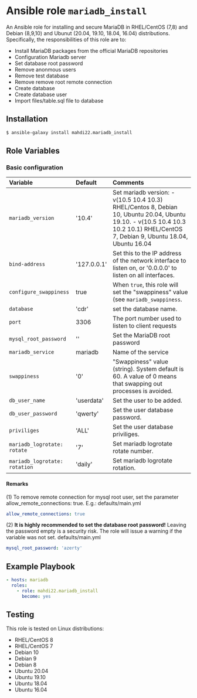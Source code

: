 # Ansible role `mariadb_install`


An Ansible role for installing and secure MariaDB in RHEL/CentOS (7,8) and Debian (8,9,10) and Ubunut (20.04, 19.10, 18.04, 16.04) distributions. Specifically, the responsibilities of this role are to:

- Install MariaDB packages from the official MariaDB repositories
- Configuration Mariadb server
- Set database root password
- Remove anonmous users
- Remove test database
- Remove remove root remote connection
- Create database
- Create database user
- Import files/table.sql file to database

## Installation
``` bash
$ ansible-galaxy install mahdi22.mariadb_install
```

## Role Variables

### Basic configuration

| Variable                       | Default         | Comments                                                                                                     |
| :---                           | :---            | :---                                                                                                         |
| `mariadb_version     `         | '10.4'          | Set mariadb version: - v(10.5 10.4 10.3) RHEL/Centos 8, Debian 10, Ubuntu 20.04, Ubuntu 19.10. - v(10.5 10.4 10.3 10.2 10.1) RHEL/CentOS 7, Debian 9,  Ubuntu 18.04, Ubuntu 16.04                                                                                         |
| `bind-address`                 | '127.0.0.1'     | Set this to the IP address of the network interface to listen on, or '0.0.0.0' to listen on all interfaces.  |
| `configure_swappiness`         | true            | When `true`, this role will set the "swappiness" value (see `mariadb_swappiness`.                            |
| `database`                     | 'cdr'           | set the database name.                                                                                       |
| `port`                         | 3306            | The port number used to listen to client requests                                                            |
| `mysql_root_password`          | ''              | Set the MariaDB root password                                                                                |
| `mariadb_service`              | mariadb         | Name of the service                                                                                          |
| `swappiness`                   | '0'             | "Swappiness" value (string). System default is 60. A value of 0 means that swapping out processes is avoided.|
| `db_user_name`                 | 'userdata'      | Set the user to be added.                                                                                    |
| `db_user_password`             | 'qwerty'        | Set the user database password.                                                                              |
| `priviliges`                   | 'ALL'           | Set the user database priviliges.                                                                            |
| `mariadb_logrotate: rotate`    | '7'             | Set mariadb logrotate rotate number.                                                                         |
| `mariadb_logrotate: rotation`  | 'daily'         | Set mariadb logrotate rotation.                                                                              |

#### Remarks

(1) To remove remote connection for mysql root user, set the parameter allow_remote_connections: true. E.g.:
defaults/main.yml
```yaml
allow_remote_connections: true
```

(2) **It is highly recommended to set the database root password!** Leaving the password empty is a  security risk. The role will issue a warning if the variable was not set.
defaults/main.yml
```Yaml
mysql_root_password: 'azerty'
```


## Example Playbook

```Yaml
- hosts: mariadb
  roles:
    - role: mahdi22.mariadb_install
      become: yes
```

## Testing

This role is tested on Linux distributions:

- RHEL/CentOS 8
- RHEL/CentOS 7
- Debian 10
- Debian 9
- Debian 8
- Ubuntu 20.04
- Ubuntu 19.10
- Ubuntu 18.04
- Ubuntu 16.04
